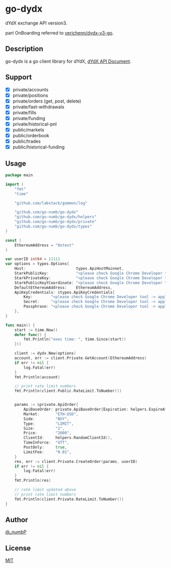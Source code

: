 # go-dydx

dYdX exchange API version3.

part OnBoarding referred to [verichenn/dydx-v3-go](https://github.com/verichenn/dydx-v3-go).

## Description

go-dydx is a go client library for dYdX, [dYdX API Document](https://docs.dydx.exchange).

## Support
- [x] private/accounts
- [x] private/positions
- [x] private/orders (get, post, delete)
- [x] private/fast-withdrawals
- [x] private/fills
- [x] private/funding
- [x] private/historical-pnl
- [x] public/markets
- [x] public/orderbook
- [x] public/trades
- [x] public/historical-funding

## Usage
```go
package main

import (
	"fmt"
	"time"

	"github.com/labstack/gommon/log"

	"github.com/go-numb/go-dydx"
	"github.com/go-numb/go-dydx/helpers"
	"github.com/go-numb/go-dydx/private"
	"github.com/go-numb/go-dydx/types"
)

const (
	EthereumAddress = "0xtest"
)

var userID int64 = 11111
var options = types.Options{
	Host:                      types.ApiHostMainnet,
	StarkPublicKey:            "<please check Google Chrome Developer tool -> application starkkey>",
	StarkPrivateKey:           "<please check Google Chrome Developer tool -> application starkkey>",
	StarkPublicKeyYCoordinate: "<please check Google Chrome Developer tool -> application starkkey>",
	DefaultEthereumAddress:    EthereumAddress,
	ApiKeyCredentials: &types.ApiKeyCredentials{
		Key:        "<please check Google Chrome Developer tool -> application apikey>",
		Secret:     "<please check Google Chrome Developer tool -> application secret>",
		Passphrase: "<please check Google Chrome Developer tool -> application passphrase>",
	},
}

func main() {
	start := time.Now()
	defer func() {
		fmt.Println("exec time: ", time.Since(start))
	}()

	client := dydx.New(options)
	account, err := client.Private.GetAccount(EthereumAddress)
	if err != nil {
		log.Fatal(err)
	}
	fmt.Println(account)

    // print rate limit numbers
	fmt.Println(client.Public.RateLimit.ToNumber())


	params := &private.ApiOrder{
		ApiBaseOrder: private.ApiBaseOrder{Expiration: helpers.ExpireAfter(5 * time.Minute)},
		Market:       "ETH-USD",
		Side:         "BUY",
		Type:         "LIMIT",
		Size:         "1",
		Price:        "2000",
		ClientId:     helpers.RandomClientId(),
		TimeInForce:  "GTT",
		PostOnly:     true,
		LimitFee:     "0.01",
	}
	res, err := client.Private.CreateOrder(params, userID)
	if err != nil {
		log.Fatal(err)
	}
	fmt.Println(res)

	// rate limit updated above
    // print rate limit numbers
	fmt.Println(client.Private.RateLimit.ToNumber())
}

```

## Author

[@_numbP](https://twitter.com/_numbP)

## License

[MIT](https://github.com/go-numb/go-dydx/blob/master/LICENSE)